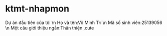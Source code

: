 # ktmt-nhapmon
Dự án đầu tiên của tôi \n 
Họ và tên:Võ Minh Trí \n
Mã số sinh viên:25139056 \n
Một câu giới thiệu ngắn:Thân thiện ,cute

